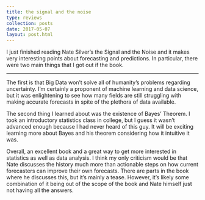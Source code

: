```yaml
---
title: the signal and the noise
type: reviews
collection: posts
date: 2017-05-07
layout: post.html
---
```


I just finished reading Nate Silver’s the Signal and the Noise and it makes very interesting points
about forecasting and predictions. In particular, there were two main things that I got out if the
book.

---

The first is that Big Data won’t solve all of humanity’s problems regarding uncertainty. I’m
certainly a proponent of machine learning and data science, but it was enlightening to see how many
fields are still struggling with making accurate forecasts in spite of the plethora of data
available.

The second thing I learned about was the existence of Bayes’ Theorem. I took an introductory
statistics class in college, but I guess it wasn’t advanced enough because I had never heard of
this guy. It will be exciting learning more about Bayes and his theorem considering how it
intuitive it was.

Overall, an excellent book and a great way to get more interested in statistics as well as data
analysis. I think my only criticism would be that Nate discusses the history much more than
actionable steps on how current forecasters can improve their own forecasts. There are parts in the
book where he discusses this, but it’s mainly a tease. However, it’s likely some combination of it
being out of the scope of the book and Nate himself just not having all the answers.

